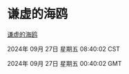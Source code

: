 # 谦虚的海鸥
[谦虚的海鸥](http://219.139.198.207:56308/qxdho/course/base/hotlink/index.php)

2024年 09月 27日 星期五 08:40:02 CST

2024年 09月 27日 星期五 00:40:02 GMT
